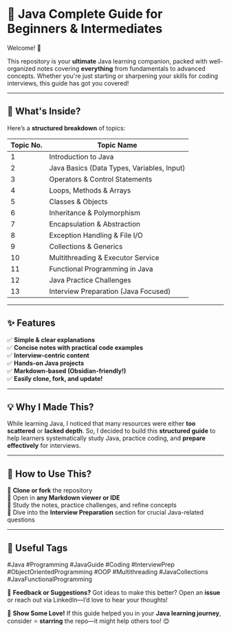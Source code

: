# 🚀 **Java Complete Guide for Beginners & Intermediates**  
Welcome! 👋  

This repository is your **ultimate** Java learning companion, packed with well-organized notes covering **everything** from fundamentals to advanced concepts. Whether you're just starting or sharpening your skills for coding interviews, this guide has got you covered!  

---

## 🧠 **What's Inside?**  
Here’s a **structured breakdown** of topics:  

| **Topic No.** | **Topic Name**                          |
|--------------|----------------------------------|
| 1            | Introduction to Java            |
| 2            | Java Basics (Data Types, Variables, Input) |
| 3            | Operators & Control Statements  |
| 4            | Loops, Methods & Arrays         |
| 5            | Classes & Objects               |
| 6            | Inheritance & Polymorphism      |
| 7            | Encapsulation & Abstraction     |
| 8            | Exception Handling & File I/O   |
| 9            | Collections & Generics          |
| 10           | Multithreading & Executor Service |
| 11           | Functional Programming in Java  |
| 12           | Java Practice Challenges        |
| 13           | Interview Preparation (Java Focused) |

---

## ✨ **Features**  
✅ **Simple & clear explanations**  
✅ **Concise notes with practical code examples**  
✅ **Interview-centric content**  
✅ **Hands-on Java projects**  
✅ **Markdown-based (Obsidian-friendly!)**  
✅ **Easily clone, fork, and update!**  

---

## 💡 **Why I Made This?**  
While learning Java, I noticed that many resources were either **too scattered** or **lacked depth**. So, I decided to build this **structured guide** to help learners systematically study Java, practice coding, and **prepare effectively** for interviews.  

---

## 📌 **How to Use This?**  
🔹 **Clone or fork** the repository  
🔹 Open in **any Markdown viewer or IDE**  
🔹 Study the notes, practice challenges, and refine concepts  
🔹 Dive into the **Interview Preparation** section for crucial Java-related questions  

---

## 🔗 **Useful Tags**  
#Java #Programming #JavaGuide #Coding #InterviewPrep #ObjectOrientedProgramming #OOP #Multithreading #JavaCollections #JavaFunctionalProgramming  

💬 **Feedback or Suggestions?** Got ideas to make this better? Open an **issue** or reach out via LinkedIn—I’d love to hear your thoughts!  

🌟 **Show Some Love!** If this guide helped you in your **Java learning journey**, consider ⭐ **starring** the repo—it might help others too! 😊  

